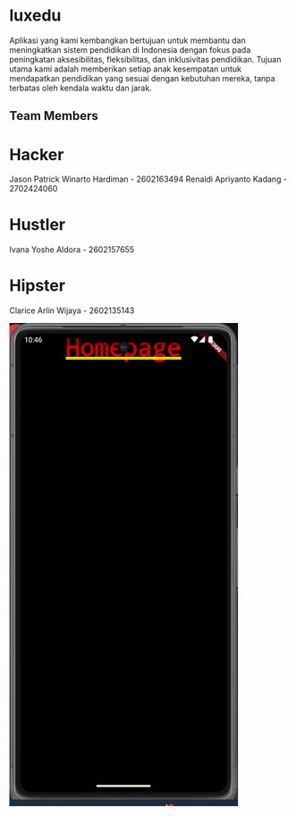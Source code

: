 # luxedu

Aplikasi yang kami kembangkan bertujuan untuk membantu dan meningkatkan sistem pendidikan di Indonesia dengan fokus pada peningkatan aksesibilitas, fleksibilitas, dan inklusivitas pendidikan. Tujuan utama kami adalah memberikan setiap anak kesempatan untuk mendapatkan pendidikan yang sesuai dengan kebutuhan mereka, tanpa terbatas oleh kendala waktu dan jarak.

## Team Members

# Hacker
Jason Patrick Winarto Hardiman - 2602163494
Renaldi Apriyanto Kadang - 2702424060

# Hustler
Ivana Yoshe Aldora - 2602157655

# Hipster
Clarice Arlin Wijaya - 2602135143

![Alt text](image.png)